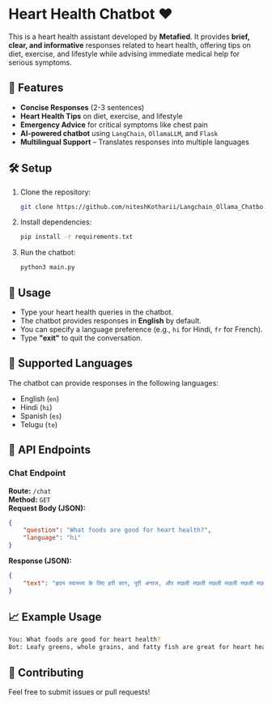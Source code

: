 # Heart Health Chatbot ❤️  

This is a heart health assistant developed by **Metafied**. It provides **brief, clear, and informative** responses related to heart health, offering tips on diet, exercise, and lifestyle while advising immediate medical help for serious symptoms.

## 🚀 Features  
- **Concise Responses** (2-3 sentences)  
- **Heart Health Tips** on diet, exercise, and lifestyle  
- **Emergency Advice** for critical symptoms like chest pain  
- **AI-powered chatbot** using `LangChain`, `OllamaLLM`, and `Flask`  
- **Multilingual Support** – Translates responses into multiple languages  

## 🛠️ Setup  
1. Clone the repository:  
   ```bash
   git clone https://github.com/niteshKotharii/Langchain_Ollama_Chatbot.git
   ```
2. Install dependencies:
    ```bash
    pip install -r requirements.txt
    ```
3. Run the chatbot:
    ```bash
    python3 main.py
    ```

## 📝 Usage  
- Type your heart health queries in the chatbot.  
- The chatbot provides responses in **English** by default.
- You can specify a language preference (e.g., `hi` for Hindi, `fr` for French).
- Type **"exit"** to quit the conversation.  

## 📌 Supported Languages
The chatbot can provide responses in the following languages:
- English (`en`)
- Hindi (`hi`)
- Spanish (`es`)
- Telugu (`te`)


## 📌 API Endpoints
### **Chat Endpoint**
**Route:** `/chat`  
**Method:** `GET`  
**Request Body (JSON):**
```json
{
    "question": "What foods are good for heart health?",
    "language": "hi"
}
```
**Response (JSON):**
```json
{
    "text": "हृदय स्वास्थ्य के लिए हरी साग, पूरी अनाज, और मछली मछली मछली मछली मछली मछली मछली मछली",
}
```

## 📈 Example Usage
```bash
You: What foods are good for heart health?  
Bot: Leafy greens, whole grains, and fatty fish are great for heart health.  
```

## 🤝 Contributing
Feel free to submit issues or pull requests!

